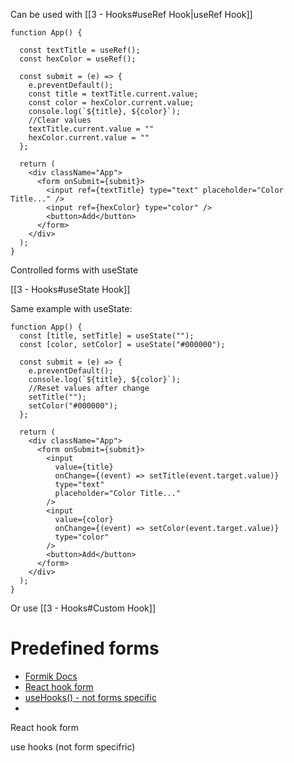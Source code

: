 Can be used with [[3 - Hooks#useRef Hook|useRef Hook]]



```JSX
function App() {

  const textTitle = useRef();
  const hexColor = useRef();

  const submit = (e) => {
    e.preventDefault();
    const title = textTitle.current.value;
    const color = hexColor.current.value;
    console.log(`${title}, ${color}`);
    //Clear values
    textTitle.current.value = ""
    hexColor.current.value = ""
  };

  return (
    <div className="App">
      <form onSubmit={submit}>
        <input ref={textTitle} type="text" placeholder="Color Title..." />
        <input ref={hexColor} type="color" />
        <button>Add</button>
      </form>
    </div>
  );
}
```

Controlled forms with useState

[[3 - Hooks#useState Hook]]

Same example with useState:
```JSX
function App() {
  const [title, setTitle] = useState("");
  const [color, setColor] = useState("#000000");

  const submit = (e) => {
    e.preventDefault();
    console.log(`${title}, ${color}`);
    //Reset values after change
    setTitle("");
    setColor("#000000");
  };

  return (
    <div className="App">
      <form onSubmit={submit}>
        <input
          value={title}
          onChange={(event) => setTitle(event.target.value)}
          type="text"
          placeholder="Color Title..."
        />
        <input
          value={color}
          onChange={(event) => setColor(event.target.value)}
          type="color"
        />
        <button>Add</button>
      </form>
    </div>
  );
}
```

Or use [[3 - Hooks#Custom Hook]]

# Predefined forms

- [Formik Docs](https://formik.org/)
- [React hook form](https://react-hook-form.com/)
- [useHooks() - not forms specific](https://usehooks.com)
- 





React hook form

use hooks (not form specifric)